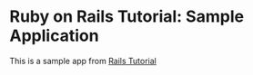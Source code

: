 # Ruby on Rails Tutorial: Sample Application

This is a sample app from [Rails Tutorial](http://raisltutorial.org)
